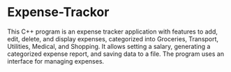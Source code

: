 # Expense-Trackor
This C++ program is an expense tracker application with features to add, edit, delete, and display expenses, categorized into Groceries, Transport, Utilities, Medical, and Shopping. It allows setting a salary, generating a categorized expense report, and saving data to a file. The program uses an interface for managing expenses.
